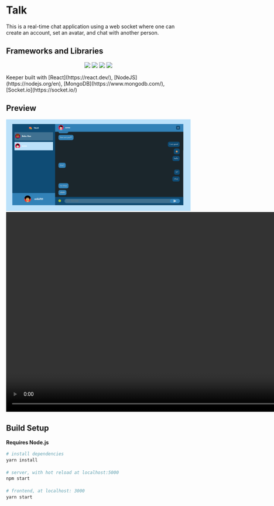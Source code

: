 # Talk
This is a real-time chat application using a web socket where one can create an account, set an avatar, and chat with another person.

## Frameworks and Libraries
<p align="center">
    <img width="100" src="https://upload.wikimedia.org/wikipedia/commons/thumb/3/30/React_Logo_SVG.svg/1200px-React_Logo_SVG.svg.png">
    <img width="100" src="https://upload.wikimedia.org/wikipedia/commons/thumb/d/d9/Node.js_logo.svg/1200px-Node.js_logo.svg.png">
    <img width="100" src="https://cdn.icon-icons.com/icons2/2415/PNG/512/mongodb_original_wordmark_logo_icon_146425.png">
    <img width="100" src="https://upload.wikimedia.org/wikipedia/commons/thumb/9/96/Socket-io.svg/1200px-Socket-io.svg.png">
</p>
Keeper built with [React](https://react.dev/), [NodeJS](https://nodejs.org/en), [MongoDB](https://www.mongodb.com/), [Socket.io](https://socket.io/)

## Preview
<p align="center">
<!--   <a href="https://blog.nurriyad.xyz" target="_blank">
    <img width="1090" src="./public/app-preview.png">
    <br>
    Live Demo
  </a> -->
    <img width="1090" src="public/public/App-preview-1.png"> 
    <video width="1090" controls autoplay>
      <source src="./public/screen-capture.webm" type="video/mp4">
    </video>
</p>

## Build Setup

**Requires Node.js**

```bash
# install dependencies
yarn install

# server, with hot reload at localhost:5000
npm start

# frontend, at localhost: 3000
yarn start

```
